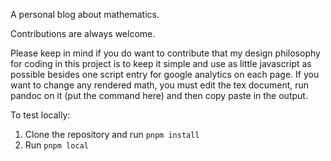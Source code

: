A personal blog about mathematics. 

Contributions are always welcome. 

Please keep in mind if you do want to contribute that my design philosophy for 
coding in this project is to keep it simple and use as little javascript as 
possible besides one script entry for google analytics on each page. If you want 
to change any rendered math, you must edit the tex document, run pandoc on it 
(put the command here) and then copy paste in the output.  

To test locally:
1. Clone the repository and run `pnpm install`
2. Run `pnpm local`
